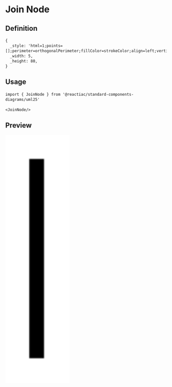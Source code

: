 # Join Node

## Definition

```
{
  _style: 'html=1;points=[];perimeter=orthogonalPerimeter;fillColor=strokeColor;align=left;verticalAlign=top;spacingLeft=10;',
  _width: 5,
  _height: 80,
}
```

## Usage

```
import { JoinNode } from '@reactiac/standard-components-diagrams/uml25'

<JoinNode/>
```

## Preview

<img src="./join-node.png" width="200"/>
